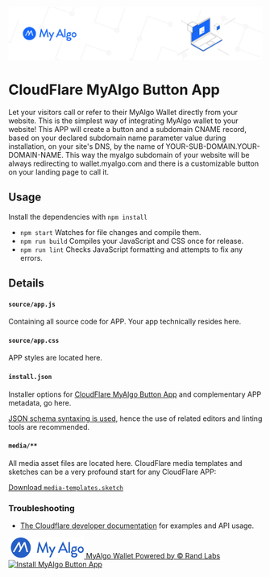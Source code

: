 ![myalgo-logo](./media/my-algo.png)
# CloudFlare MyAlgo Button App

Let your visitors call or refer to their MyAlgo Wallet directly from your website.
This is the simplest way of integrating MyAlgo wallet to your website!
This APP will create a button and a subdomain CNAME record, based on your declared subdomain name parameter value during installation, on your site's DNS, by the name of YOUR-SUB-DOMAIN.YOUR-DOMAIN-NAME.
This way the myalgo subdomain of your website will be always redirecting to wallet.myalgo.com and there is a customizable button on your landing page to call it.

## Usage

Install the dependencies with `npm install`

- `npm start` Watches for file changes and compile them.
- `npm run build` Compiles your JavaScript and CSS once for release.
- `npm run lint` Checks JavaScript formatting and attempts to fix any errors.

## Details

#### `source/app.js`

Containing all source code for APP. Your app technically resides here.

#### `source/app.css`

APP styles are located here.

#### `install.json`

Installer options for <a href="https://www.cloudflare.com/apps/developer/docs/install-json">CloudFlare MyAlgo Button App</a> and complementary APP metadata, go here.

<a href="http://install.json.is/">JSON schema syntaxing is used</a>, hence the use of related editors and linting tools are recommended.

#### `media/**`

All media asset files are located here. CloudFlare media templates and sketches can be a very profound start for any CloudFlare APP:

[Download <code class="inline">media-templates.sketch</code>](https://github.com/CloudflareApps/MediaTemplates/raw/master/media-templates.sketch)

### Troubleshooting

- <a href="https://www.cloudflare.com/apps/developer/docs/getting-started">The Cloudflare developer documentation</a> for examples and API usage.
<a href="https://wallet.myalgo.com/home">
  <img
    src="./media/MyAlgoFullBlue.svg"
    alt="MyAlgo Wallet Home"
    border="0"
    width="150">
    MyAlgo Wallet Powered by  © Rand Labs
</a>
<a href="https://www.cloudflare.com/apps/cloudflare-myalgo-btn-app/install?source=button">
  <img
    src="https://install.cloudflareapps.com/install-button.png"
    alt="Install MyAlgo Button App"
    border="0"
    width="150">
</a>
